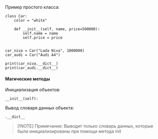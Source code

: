Пример простого класса:
```
class Car:
    color = "white"

    def __init__(self, name, price=500000):
        self.name = name
        self.price = price


car_niva = Car("Lada Niva", 1000000)
car_audi = Car("Audi A4")

print(car_niva.__dict__)
print(car_audi.__dict__)
```

#### Магические методы
Инициализация объектов:
```
__init__(self):
```

Вывод словаря данных объекта:
```
.__dict__
```

> [!NOTE] Примечание:
> Выводит только словарь данных, которые были инициализированы при помощи метода init
